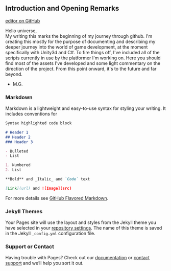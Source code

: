 ## Introduction and Opening Remarks
[editor on GitHub](https://github.com/DereferenceMyPointer/Game-Dev/edit/master/README.md)

Hello universe,  
My writing this marks the beginning of my journey through github. I'm creating this mostly for the purpose of documenting and describing my deeper journey into the world of game development, at the moment specifically with Unity3d and C#. To fire things off, I've included all of the scripts currently in use by the platformer I'm working on. Here you should find most of the assets I've developed and some light commentary on the direction of the project. From this point onward, it's to the future and far beyond.

- M.G.

### Markdown

Markdown is a lightweight and easy-to-use syntax for styling your writing. It includes conventions for

```markdown
Syntax highlighted code block

# Header 1
## Header 2
### Header 3

- Bulleted
- List

1. Numbered
2. List

**Bold** and _Italic_ and `Code` text

[Link](url) and ![Image](src)
```

For more details see [GitHub Flavored Markdown](https://guides.github.com/features/mastering-markdown/).

### Jekyll Themes

Your Pages site will use the layout and styles from the Jekyll theme you have selected in your [repository settings](https://github.com/DereferenceMyPointer/Game-Dev/settings). The name of this theme is saved in the Jekyll `_config.yml` configuration file.

### Support or Contact

Having trouble with Pages? Check out our [documentation](https://help.github.com/categories/github-pages-basics/) or [contact support](https://github.com/contact) and we’ll help you sort it out.
